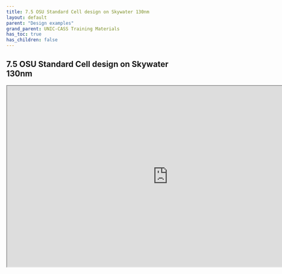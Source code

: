 ```yaml
---
title: 7.5 OSU Standard Cell design on Skywater 130nm
layout: default
parent: "Design examples"
grand_parent: UNIC-CASS Training Materials
has_toc: true
has_children: false
---
```

## 7.5 OSU Standard Cell design on Skywater 130nm
<iframe src="https://drive.google.com/file/d/17k03-s_EqPqJQjPTFdWe4ToDiYXrIgnP/preview" width="854" height="480" allow="autoplay"></iframe>
